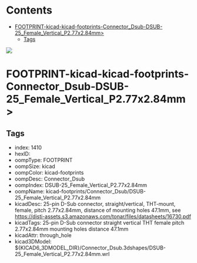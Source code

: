 



Contents
========

* [FOOTPRINT-kicad-kicad-footprints-Connector_Dsub-DSUB-25_Female_Vertical_P2.77x2.84mm>](#footprint-kicad-kicad-footprints-connector_dsub-dsub-25_female_vertical_p277x284mm)
	* [Tags](#tags)
  
![][im]
# FOOTPRINT-kicad-kicad-footprints-Connector_Dsub-DSUB-25_Female_Vertical_P2.77x2.84mm>

## Tags

- index: 1410
- hexID: 
- oompType: FOOTPRINT
- oompSize: kicad
- oompColor: kicad-footprints
- oompDesc: Connector_Dsub
- oompIndex: DSUB-25_Female_Vertical_P2.77x2.84mm
- oompName: kicad-footprints/Connector_Dsub/DSUB-25_Female_Vertical_P2.77x2.84mm
- kicadDesc: 25-pin D-Sub connector, straight/vertical, THT-mount, female, pitch 2.77x2.84mm, distance of mounting holes 47.1mm, see https://disti-assets.s3.amazonaws.com/tonar/files/datasheets/16730.pdf
- kicadTags: 25-pin D-Sub connector straight vertical THT female pitch 2.77x2.84mm mounting holes distance 47.1mm
- kicadAttr: through_hole
- kicad3DModel: ${KICAD6_3DMODEL_DIR}/Connector_Dsub.3dshapes/DSUB-25_Female_Vertical_P2.77x2.84mm.wrl



[im]: image.png
